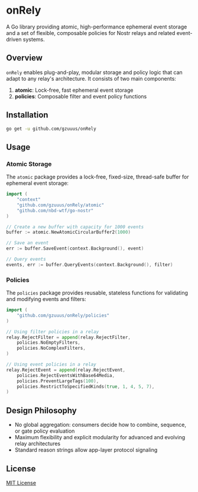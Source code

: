 # onRely

A Go library providing atomic, high-performance ephemeral event storage and a set of flexible, composable policies for Nostr relays and related event-driven systems.

## Overview

`onRely` enables plug-and-play, modular storage and policy logic that can adapt to any relay's architecture. It consists of two main components:

1. **atomic**: Lock-free, fast ephemeral event storage
2. **policies**: Composable filter and event policy functions

## Installation

```bash
go get -u github.com/gzuuus/onRely
```

## Usage

### Atomic Storage

The `atomic` package provides a lock-free, fixed-size, thread-safe buffer for ephemeral event storage:

```go
import (
    "context"
    "github.com/gzuuus/onRely/atomic"
    "github.com/nbd-wtf/go-nostr"
)

// Create a new buffer with capacity for 1000 events
buffer := atomic.NewAtomicCircularBuffer2(1000)

// Save an event
err := buffer.SaveEvent(context.Background(), event)

// Query events
events, err := buffer.QueryEvents(context.Background(), filter)
```

### Policies

The `policies` package provides reusable, stateless functions for validating and modifying events and filters:

```go
import (
    "github.com/gzuuus/onRely/policies"
)

// Using filter policies in a relay
relay.RejectFilter = append(relay.RejectFilter,
    policies.NoEmptyFilters,
    policies.NoComplexFilters,
)

// Using event policies in a relay
relay.RejectEvent = append(relay.RejectEvent,
    policies.RejectEventsWithBase64Media,
    policies.PreventLargeTags(100),
    policies.RestrictToSpecifiedKinds(true, 1, 4, 5, 7),
)
```

## Design Philosophy

- No global aggregation: consumers decide how to combine, sequence, or gate policy evaluation
- Maximum flexibility and explicit modularity for advanced and evolving relay architectures
- Standard reason strings allow app-layer protocol signaling

## License

[MIT License](LICENSE)

